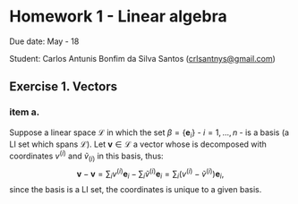 # Homework 1 - Linear algebra


Due date: May - 18

Student: Carlos Antunis Bonfim da Silva Santos ([crlsantnys@gmail.com](mailto:crlsantnys@gmail.com))

## Exercise 1. Vectors

### item a.
Suppose a linear space $\mathcal{L}$ in which the set $\beta = \{\mathbf{e}_i\}$ - $i = 1, ..., n$ - is a basis (a LI set which spans $\mathcal{L}$). Let $\mathbf{v} \in \mathcal{L}$ a vector whose is decomposed with coordinates $v^{(i)}$ and $\tilde{v}_{(i)}$ in this basis, thus:
$$
   \mathbf{v} - \mathbf{v} = \sum_i v^{(i)} \mathbf{e}_i - \sum_i \tilde{v}^{(i)} \mathbf{e}_i = \sum_i (v^{(i)} - \tilde{v}^{(i)}) \mathbf{e}_i \text{,}
$$
since the basis is a LI set, the coordinates is unique to a given basis.